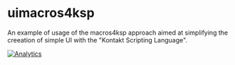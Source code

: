 uimacros4ksp
============

An example of usage of the macros4ksp approach aimed at simplifying the
creeation of simple UI with the "Kontakt Scripting Language".

[![Analytics](https://ga-beacon.appspot.com/UA-49277456-5/uimacros4ksp?pixel)](https://github.com/igrigorik/ga-beacon)
